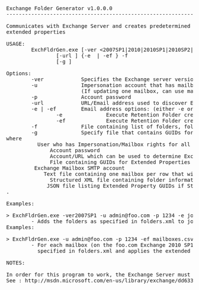 <pre>
Exchange Folder Generator v1.0.0.0
----------------------------------------------------------------

Communicates with Exchange Server and creates predetermined folder structures for 1 to n users and optionally applies 
extended properties

USAGE:
        ExchFldrGen.exe [-ver <2007SP1|2010|2010SP1|2010SP2|2013>] -u <mailbox user> -p <password>
                [-url <AutoDiscover URL>] {-e <email address> | -ef <email address file>} -f <folder list file> 
                [-g <guid file>]

Options:
        -ver            Specifies the Exchange server version.  If not specified, default is 2010SP1.
        -u              Impersonation account that has mailbox rights to all specified mailboxes.
                        (If updating one mailbox, can use mailbox credentials)
        -p              Account password
        -url            URL/Email address used to discover Exchange server.  If not supplied will attempt to use Impersonator address
        -e | -ef        Email address options: (either -e or -ef must be specified)
                -e              Execute Retention Folder creation by specified mailbox
                -ef             Execute Retention Folder creation by specified mailbox list file
        -f              File containing list of folders, folder structure, and Extended Property tags.
        -g              Specify file that contains GUIDs for Extended Properties [OPTIONAL if not using Extended Properties]
where
        <mailbox user>  User who has Impersonation/Mailbox rights for all mailboxes being updated i.e. admin@test.com
        <password>      Account password
        <Auto URL>      Account/URL which can be used to determine Exchange server addressAccount password
        <GUIDfile>      File containing GUIDs for Extended Properties
        <email address> Exchange Mailbox SMTP account
        <email address file>    Text file containing one mailbox per row that will be processed.
        <folder list file>      Structured XML file containing folder information, see sample file.
        <guid file>     JSON file listing Extended Property GUIDs if Structured XML file containing folder information, see sample file
.

Examples:

> ExchFldrGen.exe -ver2007SP1 -u admin@foo.com -p 1234 -e john.doe@foo.com -f folders.xml
        - Adds the folders as specified in folders.xml to john doe's mailbox on the foo.com Exchange 2007 SP1 server
Examples:

> ExchFldrGen.exe -u admin@foo.com -p 1234 -ef mailboxes.csv -f folders.xml -g GUIDs.json
        - For each mailbox (on the foo.com Exchange 2010 SP1 server) specified in the file mailboxes.csv, adds the folders as
          specified in folders.xml and applies the extended properties as defined in folders.XML and GUIDs.json.

NOTES:

In order for this program to work, the Exchange Server must have the EWS Managed API installed.
See : http://msdn.microsoft.com/en-us/library/exchange/dd633710%28v=exchg.80%29.aspx

</pre>
